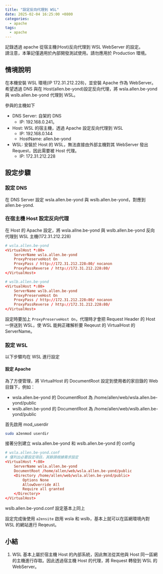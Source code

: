 ```yaml
---
title: "設定反向代理到 WSL"
date: 2025-02-04 16:25:00 +0800
categories: 
  - apache
tags:
  - apache
---
```


記錄透過 apache 從宿主機(Host)反向代理到 WSL WebServer 的設定。  
請注意，本筆記僅適用於內部開發測試使用。請勿應用於 Production 環境。

## 情境說明

在本機安裝 WSL 環境(IP 172.31.212.228)，並安裝 Apache 作為 WebServer。希望透過 DNS 與在 Host(allen.be-yond)設定反向代理，將 wsla.allen.be-yond 與 wslb.allen.be-yond 代理到 WSL。

參與的主機如下

- DNS Server: 自架的 DNS
  - IP: 192.168.0.241。
- Host: WSL 的宿主機，透過 Apache 設定反向代理到 WSL
  - IP: 192.168.0.144
  - HostName: allen.be-yond
- WSL: 安裝於 Host 的 WSL，無法直接由外部主機對其 WebServer 發出 Request，因此需要被 Host 代理。
  - IP: 172.31.212.228

## 設定步驟

### 設定 DNS

在 DNS Server 設定 wsla.allen.be-yond 與 wslb.allen.be-yond，對應到 allen.be-yond.

### 在宿主機 Host 設定反向代理

在 Host 的 Apache 設定，將 wsla.allne.be-yond 與 wslb.allen.be-yond 反向代理到 WSL 主機(172.31.212.228)

```conf
# wsla.allen.be-yond
<VirtualHost *:80>
    ServerName wsla.allen.be-yond
    ProxyPreserveHost On
    ProxyPass / http://172.31.212.228:80/ nocanon
    ProxyPassReverse / http://172.31.212.228:80/
</VirtualHost>
```

```conf
# wslb.allen.be-yond
<VirtualHost *:80>
    ServerName wslb.allen.be-yond
    ProxyPreserveHost On
    ProxyPass / http://172.31.212.228:80/ nocanon
    ProxyPassReverse / http://172.31.212.228:80/
</VirtualHost>
```

設定時要加上 `ProxyPreserveHost On`，代理時才會把 Request Header 的 Host 一併送到 WSL，使 WSL 能夠正確解析要 Reqeust 的 VirtualHost 的 ServerName。

### 設定 WSL

以下步驟均在 WSL 進行設定

#### 設定 Apache

為了方便管理，將 VirtualHost 的 DocumentRoot 設定到使用者的家目錄的 Web 目錄下，例如：

- wsla.allen.be-yond 的 DocumentRoot 為 /home/allen/web/wsla.allen.be-yond/public
- wslb.allen.be-yond 的 DocumentRoot 為 /home/allen/web/wslb.allen.be-yond/public

首先啟用 mod_userdir

```bash
sudo a2enmod userdir
```

接著分別建立 wsla.allen.be-yond 和 wslb.allen.be-yond 的 config

```conf
# wsla.allen.be-yond.conf
# 僅列出必要設定項目，其餘請根據需求設定
<VirtualHost *:80>
    ServerName wsla.allen.be-yond
    DocumentRoot /home/allen/web/wsla.allen.be-yond/public
    <Directory /home/allen/web/wsla.allen.be-yond/public>
        Options None
        AllowOverride All
        Require all granted
    </Directory>
</VirtualHost>
```

wslb.allen.be-yond.conf 設定基本上同上

設定完成後使用 `a2ensite` 啟用 wsla 和 wslb，基本上就可以在區網環境內對 WSL 的網站進行 Reqeust。

## 小結

1. WSL 基本上屬於宿主機 Host 的內部系統，因此無法從其他與 Host 同一區網的主機進行存取。因此透過宿主機 Host 的代理，將 Request 轉發到 WSL 的 WebServer。
